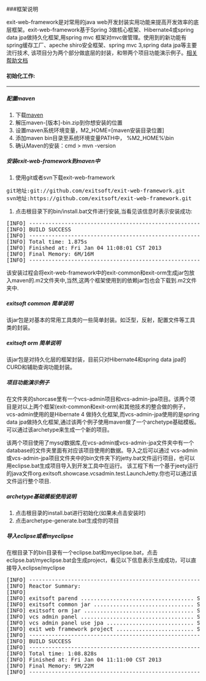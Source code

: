###框架说明


exit-web-framework是对常用的java web开发封装实用功能来提高开发效率的底层框架。exit-web-framework基于Spring 3做核心框架、Hibernate4或spring data jpa做持久化框架,用spring mvc 框架对mvc做管理。使用到的新功能有spring缓存工厂、apeche shiro安全框架、spring mvc 3,spring data jpa等主要流行技术, 该项目分为两个部分做底层的封装，和带两个项目功能演示例子。[相关帮助文档](https://github.com/exitsoft/exit-web-framework/wiki)

#### 初始化工作:

***

##### 配置maven

1. 下载[maven](http://maven.apache.org/download.html)
1. 解压maven-[版本]-bin.zip到你想安装的位置
1. 设置maven系统环境变量，M2_HOME=[maven安装目录位置]
1. 添加maven bin目录至系统环境变量PATH中， %M2_HOME%\bin
1. 确认Maven的安装：cmd > mvn -version

##### 安装exit-web-framework到maven中

1. 使用git或者svn下载exit-web-framework

<pre>
git地址:git://github.com/exitsoft/exit-web-framework.git
svn地址:https://github.com/exitsoft/exit-web-framework.git
</pre>

1. 点击根目录下的bin/install.bat文件进行安装,当看见该信息时表示安装成功:

<pre>
[INFO] ------------------------------------------------------------------------
[INFO] BUILD SUCCESS
[INFO] ------------------------------------------------------------------------
[INFO] Total time: 1.875s
[INFO] Finished at: Fri Jan 04 11:08:01 CST 2013
[INFO] Final Memory: 6M/16M
[INFO] ------------------------------------------------------------------------
</pre>


该安装过程会将exit-web-framework中的exit-common和exit-orm生成jar包放入maven的.m2文件夹中,当然,这两个框架使用到的依赖jar包也会下载到.m2文件夹中.


##### exitsoft common 简单说明

该jar包是对基本的常用工具类的一些简单封装。如泛型，反射，配置文件等工具类的封装。

##### exitsoft orm 简单说明

该jar包是对持久化层的框架封装，目前只对Hibernate4和spring data jpa的CURD和辅助查询功能封装。

##### 项目功能演示例子

在文件夹的shorcase里有一个vcs-admin项目和vcs-admin-jpa项目。该两个项目是对以上两个框架(exit-common和exit-orm)和其他技术的整合做的例子，vcs-admin使用的是Hibernate 4 做持久化框架,而vcs-admin-jpa使用的是spring data jpa做持久化框架,通过该两个例子使用maven做了一个archetype基础模板。可以通过该archetype来生成一个新的项目。

该两个项目使用了mysql数据库,在vcs-admin或vcs-admin-jpa文件夹中有一个database的文件夹里面有对应该项目使用的数据。导入之后可以通过
vcs-admin或vcs-admin-jpa项目文件夹中的bin文件夹下的jetty.bat文件运行项目，也可以用eclipse.bat生成项目导入到开发工具中在运行。
该工程下有一个基于jeety运行的java文件org.exitsoft.showcase.vcsadmin.test.LaunchJetty.你也可以通过该文件运行整个项目.

##### archetype基础模板使用说明
1. 点击根目录的install.bat进行初始化(如果未点击安装时)
1. 点击archetype-generate.bat生成你的项目

##### 导入eclipse或者myeclipse
在根目录下的bin目录有一个eclipse.bat和myeclipse.bat，点击eclipse.bat/myeclipse.bat会生成project，看见以下信息表示生成成功，可以直接导入eclipse/myclipse

<pre>
[INFO] ------------------------------------------------------------------------
[INFO] Reactor Summary:
[INFO]
[INFO] exitsoft parend ................................... SUCCESS [0.797s]
[INFO] exitsoft common jar ............................... SUCCESS [55.718s]
[INFO] exitsoft orm jar .................................. SUCCESS [5.579s]
[INFO] vcs admin panel ................................... SUCCESS [5.734s]
[INFO] vcs admin panel use jpa ........................... SUCCESS [0.203s]
[INFO] exit web framework project ........................ SUCCESS [0.313s]
[INFO] ------------------------------------------------------------------------
[INFO] BUILD SUCCESS
[INFO] ------------------------------------------------------------------------
[INFO] Total time: 1:08.828s
[INFO] Finished at: Fri Jan 04 11:11:00 CST 2013
[INFO] Final Memory: 9M/22M
[INFO] ------------------------------------------------------------------------
</pre>
